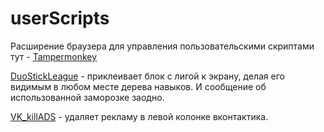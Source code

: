 # userScripts

Расширение браузера для управления пользовательскими скриптами тут - [Tampermonkey](https://www.tampermonkey.net/)

[DuoStickLeague](DuoStickLeague.user.js) - приклеивает блок с лигой к экрану, делая его видимым в любом месте дерева навыков. И сообщение об использованной заморозке заодно.

[VK_killADS](VK_killADS.user.js) - удаляет рекламу в левой колонке вконтактика.
